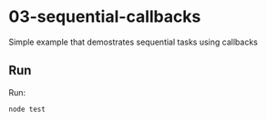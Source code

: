 # 03-sequential-callbacks

Simple example that demostrates sequential tasks using callbacks

## Run

Run:

```bash
node test
```
